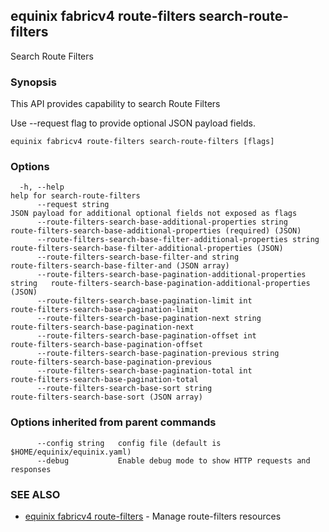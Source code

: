 ## equinix fabricv4 route-filters search-route-filters

Search Route Filters

### Synopsis

This API provides capability to search Route Filters

Use --request flag to provide optional JSON payload fields.

```
equinix fabricv4 route-filters search-route-filters [flags]
```

### Options

```
  -h, --help                                                                help for search-route-filters
      --request string                                                      JSON payload for additional optional fields not exposed as flags
      --route-filters-search-base-additional-properties string              route-filters-search-base-additional-properties (required) (JSON)
      --route-filters-search-base-filter-additional-properties string       route-filters-search-base-filter-additional-properties (JSON)
      --route-filters-search-base-filter-and string                         route-filters-search-base-filter-and (JSON array)
      --route-filters-search-base-pagination-additional-properties string   route-filters-search-base-pagination-additional-properties (JSON)
      --route-filters-search-base-pagination-limit int                      route-filters-search-base-pagination-limit
      --route-filters-search-base-pagination-next string                    route-filters-search-base-pagination-next
      --route-filters-search-base-pagination-offset int                     route-filters-search-base-pagination-offset
      --route-filters-search-base-pagination-previous string                route-filters-search-base-pagination-previous
      --route-filters-search-base-pagination-total int                      route-filters-search-base-pagination-total
      --route-filters-search-base-sort string                               route-filters-search-base-sort (JSON array)
```

### Options inherited from parent commands

```
      --config string   config file (default is $HOME/equinix/equinix.yaml)
      --debug           Enable debug mode to show HTTP requests and responses
```

### SEE ALSO

* [equinix fabricv4 route-filters](equinix_fabricv4_route-filters.md)	 - Manage route-filters resources

